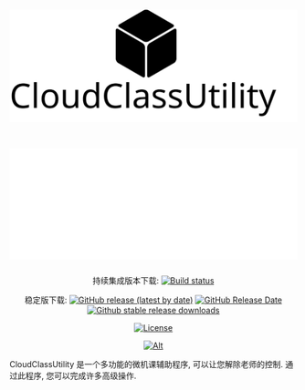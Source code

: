 <div align="center">

# ![CloudClassUtility](./res/logo-light.svg#gh-light-mode-only)
# ![CloudClassUtility](./res/logo-dark.svg#gh-dark-mode-only)

持续集成版本下载: [![Build status](https://ci.appveyor.com/api/projects/status/5utm8n3uw2ej8nbt?svg=true)](https://ci.appveyor.com/project/Cookie987/cloudclassutility)

稳定版下载: [![GitHub release (latest by date)](https://img.shields.io/github/v/release/Cookie987/CloudClassUtility?logo=github)](https://github.com/Cookie987/CloudClassUtility/releases)
[![GitHub Release Date](https://img.shields.io/github/release-date/Cookie987/CloudClassUtility)](https://github.com/Cookie987/CloudClassUtility/releases/latest)
[![Github stable release downloads](https://img.shields.io/github/downloads/Cookie987/CloudClassUtility/latest/total.svg?label=downloads&logo=github&cacheSeconds=600)](https://github.com/Cookie987/CloudClassUtility/releases/latest)

[![License](https://img.shields.io/github/license/Cookie987/CloudClassUtility.svg?label=License&logo=gnu)](https://github.com/Cookie987/CloudClassUtility/blob/main/LICENSE.md)

[![Alt](https://repobeats.axiom.co/api/embed/bd418cb285929486c83bfa7e797eff5ac913da33.svg "Repobeats analytics image")](https://github.com/Cookie987/CloudClassUtility)
</div>

CloudClassUtility 是一个多功能的微机课辅助程序, 可以让您解除老师的控制. 通过此程序, 您可以完成许多高级操作.
